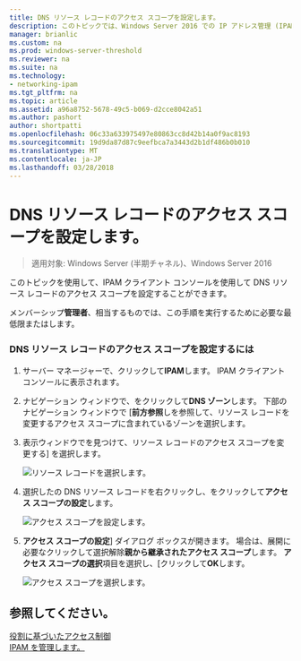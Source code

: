 ```yaml
---
title: DNS リソース レコードのアクセス スコープを設定します。
description: このトピックでは、Windows Server 2016 での IP アドレス管理 (IPAM) の管理ガイドの一部です。
manager: brianlic
ms.custom: na
ms.prod: windows-server-threshold
ms.reviewer: na
ms.suite: na
ms.technology:
- networking-ipam
ms.tgt_pltfrm: na
ms.topic: article
ms.assetid: a96a8752-5678-49c5-b069-d2cce8042a51
ms.author: pashort
author: shortpatti
ms.openlocfilehash: 06c33a633975497e80863cc8d42b14a0f9ac8193
ms.sourcegitcommit: 19d9da87d87c9eefbca7a3443d2b1df486b0b010
ms.translationtype: MT
ms.contentlocale: ja-JP
ms.lasthandoff: 03/28/2018
---
```

# <a name="set-access-scope-for-dns-resource-records"></a>DNS リソース レコードのアクセス スコープを設定します。

>適用対象: Windows Server (半期チャネル)、Windows Server 2016

このトピックを使用して、IPAM クライアント コンソールを使用して DNS リソース レコードのアクセス スコープを設定することができます。  
  
メンバーシップ**管理者**、相当するものでは、この手順を実行するために必要な最低限またはします。  
  
### <a name="to-set-access-scope-for-dns-resource-records"></a>DNS リソース レコードのアクセス スコープを設定するには  
  
1.  サーバー マネージャーで、クリックして**IPAM**します。 IPAM クライアント コンソールに表示されます。  
  
2.  ナビゲーション ウィンドウで、をクリックして**DNS ゾーン**します。  下部のナビゲーション ウィンドウで [**前方参照**しを参照して、リソース レコードを変更するアクセス スコープに含まれているゾーンを選択します。  
  
3.  表示ウィンドウでを見つけて、リソース レコードのアクセス スコープを変更する] を選択します。  
  
    ![リソース レコードを選択します。](../../media/Set-Access-Scope-for-DNS-Resource-Records/ipam_RestrictUserToRRControl_02.jpg)  
  
4.  選択したの DNS リソース レコードを右クリックし、をクリックして**アクセス スコープの設定**します。  
  
    ![アクセス スコープを設定します。](../../media/Set-Access-Scope-for-DNS-Resource-Records/ipam_RestrictUserToRRControl_03.jpg)  
  
5.  **アクセス スコープの設定**] ダイアログ ボックスが開きます。 場合は、展開に必要なクリックして選択解除**親から継承されたアクセス スコープ**します。 **アクセス スコープの選択**項目を選択し、[クリックして**OK**します。  
  
    ![アクセス スコープを選択します。](../../media/Set-Access-Scope-for-DNS-Resource-Records/ipam_RestrictUserToRRControl_04.jpg)  
  
## <a name="see-also"></a>参照してください。  
[役割に基づいたアクセス制御](Role-based-Access-Control.md)  
[IPAM を管理します。](Manage-IPAM.md)  
  


